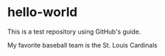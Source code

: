 # hello-world
This is a test repository using GitHub's guide.

My favorite baseball team is the St. Louis Cardinals
